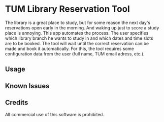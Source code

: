 # TUM Library Reservation Tool

The library is a great place to study, but for some reason the next day's reservations open early in the morning. 
And waking up just to score a study place is annoying. This app automates the process. 
The user specifies which library branch he wants to study in and which dates and time slots are to be booked. 
The tool will wait until the correct reservation can be made and book it automatically. 
For this, the tool requires some configuration data from the user (full name, TUM email adress, etc.).

## Usage

## Known Issues

## Credits

All commercial use of this software is prohibited.